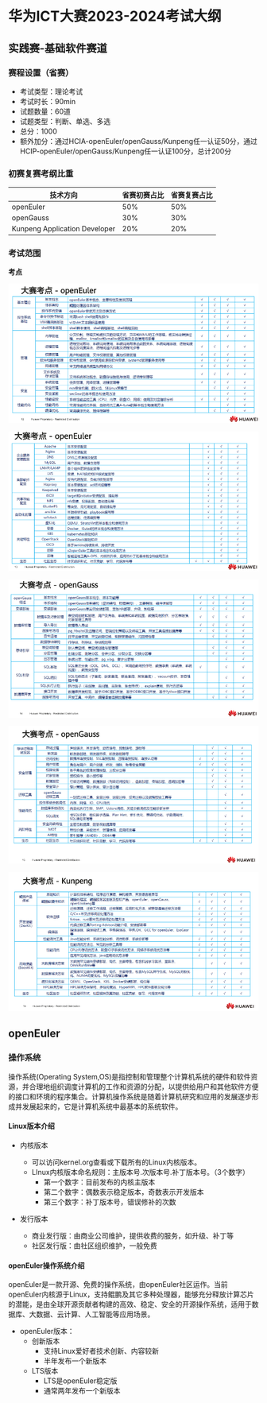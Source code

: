 # 华为ICT大赛2023-2024考试大纲
## 实践赛-基础软件赛道

### 赛程设置（省赛）

- 考试类型：理论考试
- 考试时长：90min
- 试题数量：60道
- 试题类型：判断、单选、多选
- 总分：1000
- 额外加分：通过HCIA-openEuler/openGauss/Kunpeng任一认证50分，通过HCIP-openEuler/openGauss/Kunpeng任一认证100分，总计200分

### 初赛复赛考纲比重

|技术方向|省赛初赛占比|省赛复赛占比|
| --- | --- | --- |
|openEuler|50%|50%|
|openGauss|30%|30%|
|Kunpeng Application Developer|20%|20%|

### 考试范围

**考点**

![openEuler考点1](img/ICT_1.png)

![openEuler考点2](img/ICT_2.png)

![openGauss考点1](img/ICT_3.png)

![openGauss考点2](img/ICT_4.png)

![Kunpeng考点](img/ICT_5.png)

## openEuler

### 操作系统

操作系统(Operating System,OS)是指控制和管理整个计算机系统的硬件和软件资源，并合理地组织调度计算机的工作和资源的分配，以提供给用户和其他软件方便的接口和环境的程序集合。计算机操作系统是随着计算机研究和应用的发展逐步形成并发展起来的，它是计算机系统中最基本的系统软件。

#### Linux版本介绍

- 内核版本
  - 可以访问kernel.org查看或下载所有的Linux内核版本。
  - LInux内核版本命名规则：主版本号.次版本号.补丁版本号。（3个数字）
    - 第一个数字：目前发布的内核主版本
    - 第二个数字：偶数表示稳定版本，奇数表示开发版本
    - 第三个数字：补丁版本号，错误修补的次数

- 发行版本
  - 商业发行版：由商业公司维护，提供收费的服务，如升级、补丁等
  - 社区发行版：由社区组织维护，一般免费

#### openEuler操作系统介绍

openEuler是一款开源、免费的操作系统，由openEuler社区运作。当前openEuler内核源于Linux，支持鲲鹏及其它多种处理器，能够充分释放计算芯片的潜能，是由全球开源贡献者构建的高效、稳定、安全的开源操作系统，适用于数据库、大数据、云计算、人工智能等应用场景。

- openEuler版本：
  - 创新版本
    - 支持Linux爱好者技术创新、内容较新
    - 半年发布一个新版本
  - LTS版本
    - LTS是openEuler稳定版
    - 通常两年发布一个新版本

